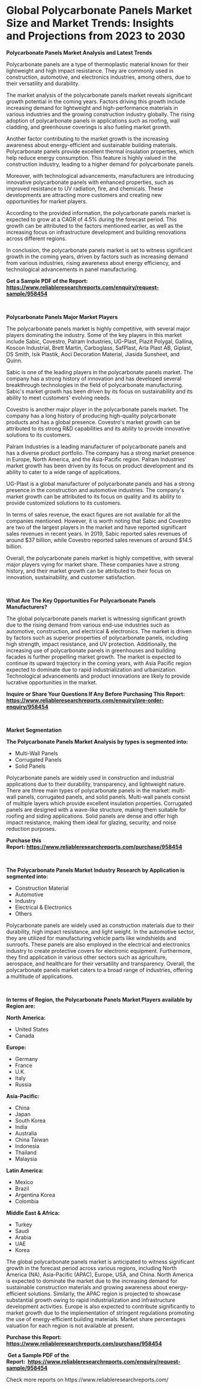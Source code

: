 <p><h1>Global Polycarbonate Panels Market Size and Market Trends: Insights and Projections from 2023 to 2030</h1></p><p><strong>Polycarbonate Panels Market Analysis and Latest Trends</strong></p>
<p><p>Polycarbonate panels are a type of thermoplastic material known for their lightweight and high impact resistance. They are commonly used in construction, automotive, and electronics industries, among others, due to their versatility and durability.</p><p>The market analysis of the polycarbonate panels market reveals significant growth potential in the coming years. Factors driving this growth include increasing demand for lightweight and high-performance materials in various industries and the growing construction industry globally. The rising adoption of polycarbonate panels in applications such as roofing, wall cladding, and greenhouse coverings is also fueling market growth.</p><p>Another factor contributing to the market growth is the increasing awareness about energy-efficient and sustainable building materials. Polycarbonate panels provide excellent thermal insulation properties, which help reduce energy consumption. This feature is highly valued in the construction industry, leading to a higher demand for polycarbonate panels.</p><p>Moreover, with technological advancements, manufacturers are introducing innovative polycarbonate panels with enhanced properties, such as improved resistance to UV radiation, fire, and chemicals. These developments are attracting more customers and creating new opportunities for market players.</p><p>According to the provided information, the polycarbonate panels market is expected to grow at a CAGR of 4.5% during the forecast period. This growth can be attributed to the factors mentioned earlier, as well as the increasing focus on infrastructure development and building renovations across different regions.</p><p>In conclusion, the polycarbonate panels market is set to witness significant growth in the coming years, driven by factors such as increasing demand from various industries, rising awareness about energy efficiency, and technological advancements in panel manufacturing.</p></p>
<p><strong>Get a Sample PDF of the Report:&nbsp; <a href="https://www.reliableresearchreports.com/enquiry/request-sample/958454">https://www.reliableresearchreports.com/enquiry/request-sample/958454</a></strong></p>
<p>&nbsp;</p>
<p><strong>Polycarbonate Panels Major Market Players</strong></p>
<p><p>The polycarbonate panels market is highly competitive, with several major players dominating the industry. Some of the key players in this market include Sabic, Covestro, Palram Industries, UG-Plast, Plazit Polygal, Gallina, Koscon Industrial, Brett Martin, Carboglass, SafPlast, Arla Plast AB, Giplast, DS Smith, Isik Plastik, Aoci Decoration Material, Jiasida Sunsheet, and Quinn.</p><p>Sabic is one of the leading players in the polycarbonate panels market. The company has a strong history of innovation and has developed several breakthrough technologies in the field of polycarbonate manufacturing. Sabic's market growth has been driven by its focus on sustainability and its ability to meet customers' evolving needs.</p><p>Covestro is another major player in the polycarbonate panels market. The company has a long history of producing high-quality polycarbonate products and has a global presence. Covestro's market growth can be attributed to its strong R&D capabilities and its ability to provide innovative solutions to its customers.</p><p>Palram Industries is a leading manufacturer of polycarbonate panels and has a diverse product portfolio. The company has a strong market presence in Europe, North America, and the Asia-Pacific region. Palram Industries' market growth has been driven by its focus on product development and its ability to cater to a wide range of applications.</p><p>UG-Plast is a global manufacturer of polycarbonate panels and has a strong presence in the construction and automotive industries. The company's market growth can be attributed to its focus on quality and its ability to provide customized solutions to its customers.</p><p>In terms of sales revenue, the exact figures are not available for all the companies mentioned. However, it is worth noting that Sabic and Covestro are two of the largest players in the market and have reported significant sales revenues in recent years. In 2019, Sabic reported sales revenues of around $37 billion, while Covestro reported sales revenues of around $14.5 billion.</p><p>Overall, the polycarbonate panels market is highly competitive, with several major players vying for market share. These companies have a strong history, and their market growth can be attributed to their focus on innovation, sustainability, and customer satisfaction.</p></p>
<p>&nbsp;</p>
<p><strong>What Are The Key Opportunities For Polycarbonate Panels Manufacturers?</strong></p>
<p><p>The global polycarbonate panels market is witnessing significant growth due to the rising demand from various end-use industries such as automotive, construction, and electrical & electronics. The market is driven by factors such as superior properties of polycarbonate panels, including high strength, impact resistance, and UV protection. Additionally, the increasing use of polycarbonate panels in greenhouses and building facades is further propelling market growth. The market is expected to continue its upward trajectory in the coming years, with Asia Pacific region expected to dominate due to rapid industrialization and urbanization. Technological advancements and product innovations are likely to provide lucrative opportunities in the market.</p></p>
<p><strong>Inquire or Share Your Questions If Any Before Purchasing This Report: <a href="https://www.reliableresearchreports.com/enquiry/pre-order-enquiry/958454">https://www.reliableresearchreports.com/enquiry/pre-order-enquiry/958454</a></strong></p>
<p>&nbsp;</p>
<p><strong>Market Segmentation</strong></p>
<p><strong>The Polycarbonate Panels Market Analysis by types is segmented into:</strong></p>
<p><ul><li>Multi-Wall Panels</li><li>Corrugated Panels</li><li>Solid Panels</li></ul></p>
<p><p>Polycarbonate panels are widely used in construction and industrial applications due to their durability, transparency, and lightweight nature. There are three main types of polycarbonate panels in the market: multi-wall panels, corrugated panels, and solid panels. Multi-wall panels consist of multiple layers which provide excellent insulation properties. Corrugated panels are designed with a wave-like structure, making them suitable for roofing and siding applications. Solid panels are dense and offer high impact resistance, making them ideal for glazing, security, and noise reduction purposes.</p></p>
<p><strong>Purchase this Report:&nbsp;<a href="https://www.reliableresearchreports.com/purchase/958454">https://www.reliableresearchreports.com/purchase/958454</a></strong></p>
<p>&nbsp;</p>
<p><strong>The Polycarbonate Panels Market Industry Research by Application is segmented into:</strong></p>
<p><ul><li>Construction Material</li><li>Automotive</li><li>Industry</li><li>Electrical & Electronics</li><li>Others</li></ul></p>
<p><p>Polycarbonate panels are widely used as construction materials due to their durability, high impact resistance, and light weight. In the automotive sector, they are utilized for manufacturing vehicle parts like windshields and sunroofs. These panels are also employed in the electrical and electronics industry to create protective covers for electronic equipment. Furthermore, they find application in various other sectors such as agriculture, aerospace, and healthcare for their versatility and transparency. Overall, the polycarbonate panels market caters to a broad range of industries, offering a multitude of applications.</p></p>
<p>&nbsp;</p>
<p><strong>In terms of Region, the Polycarbonate Panels Market Players available by Region are:</strong></p>
<p>
    <p> <strong> North America: </strong>
        <ul>
            <li>United States</li>
            <li>Canada</li>
        </ul>
        </p> 
    <p> <strong> Europe: </strong>
        <ul>
            <li>Germany</li>
            <li>France</li>
            <li>U.K.</li>
            <li>Italy</li>
            <li>Russia</li>
        </ul>
        </p> 
    <p> <strong> Asia-Pacific: </strong>
        <ul>
            <li>China</li>
            <li>Japan</li>
            <li>South Korea</li>
            <li>India</li>
            <li>Australia</li>
            <li>China Taiwan</li>
            <li>Indonesia</li>
            <li>Thailand</li>
            <li>Malaysia</li>
        </ul>
        </p> 
    <p> <strong> Latin America: </strong>
        <ul>
            <li>Mexico</li>
            <li>Brazil</li>
            <li>Argentina Korea</li>
            <li>Colombia</li>
        </ul>
        </p> 
    <p> <strong> Middle East & Africa: </strong>
        <ul>
            <li>Turkey</li>
            <li>Saudi</li>
            <li>Arabia</li>
            <li>UAE</li>
            <li>Korea</li>
        </ul>
    </p>
    </p>
<p><p>The global polycarbonate panels market is anticipated to witness significant growth in the forecast period across various regions, including North America (NA), Asia-Pacific (APAC), Europe, USA, and China. North America is expected to dominate the market due to the increasing demand for sustainable construction materials and growing awareness about energy-efficient solutions. Similarly, the APAC region is projected to showcase substantial growth owing to rapid industrialization and infrastructure development activities. Europe is also expected to contribute significantly to market growth due to the implementation of stringent regulations promoting the use of energy-efficient building materials. Market share percentages valuation for each region is not available at present.</p></p>
<p><strong>Purchase this Report: <a href="https://www.reliableresearchreports.com/purchase/958454">https://www.reliableresearchreports.com/purchase/958454</a></strong></p>
<p>&nbsp;<strong>Get a Sample PDF of the Report:&nbsp;&nbsp;<a href="https://www.reliableresearchreports.com/enquiry/request-sample/958454">https://www.reliableresearchreports.com/enquiry/request-sample/958454</a></strong></p>
<p><strong></strong></p>
<p>Check more reports on https://www.reliableresearchreports.com/</p>